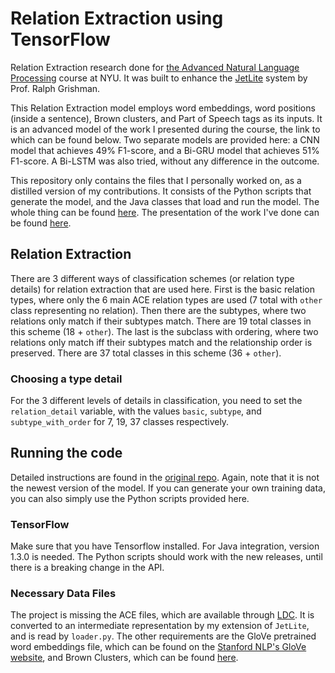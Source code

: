 # Relation Extraction using TensorFlow
Relation Extraction research done for [the Advanced Natural Language Processing](https://cs.nyu.edu/courses/fall17/CSCI-GA.2591-001/) course at NYU. It was built to enhance the [JetLite](https://cs.nyu.edu/courses/fall17/CSCI-GA.2591-001/JetLite.html) system by Prof. Ralph Grishman.

This Relation Extraction model employs word embeddings, word positions (inside a sentence), Brown clusters, and Part of Speech tags as its inputs. It is an advanced model of the work I presented during the course, the link to which can be found below. Two separate models are provided here: a CNN model that achieves 49% F1-score, and a Bi-GRU model that achieves 51% F1-score. A Bi-LSTM was also tried, without any difference in the outcome.

This repository only contains the files that I personally worked on, as a distilled version of my contributions. It consists of the Python scripts that generate the model, and the Java classes that load and run the model. The whole thing can be found [here](https://github.com/dorukkilitcioglu/jetLite/tree/tensorflow). The presentation of the work I've done can be found [here](https://drive.google.com/open?id=1kIAs3XkIS0_SyRj2qUhTgLcbFDghASwyNaTkM3g9te8&lipi=urn%3Ali%3Apage%3Ad_flagship3_profile_view_base%3B4ZjFMwDfRCaQd7T8uk6CIQ%3D%3D).

## Relation Extraction
There are 3 different ways of classification schemes (or relation type details) for relation extraction that are used here. First is the basic relation types, where only the 6 main ACE relation types are used (7 total with `other` class representing no relation). Then there are the subtypes, where two relations only match if their subtypes match. There are 19 total classes in this scheme (18 + `other`). The last is the subclass with ordering, where two relations only match iff their subtypes match and the relationship order is preserved. There are 37 total classes in this scheme (36 + `other`).

### Choosing a type detail
For the 3 different levels of details in classification, you need to set the `relation_detail` variable, with the values `basic`, `subtype`, and `subtype_with_order` for 7, 19, 37 classes respectively.

## Running the code
Detailed instructions are found in the [original repo](https://github.com/dorukkilitcioglu/jetLite/tree/tensorflow). Again, note that it is not the newest version of the model. If you can generate your own training data, you can also simply use the Python scripts provided here.

### TensorFlow
Make sure that you have Tensorflow installed. For Java integration, version 1.3.0 is needed. The Python scripts should work with the new releases, until there is a breaking change in the API.

### Necessary Data Files
The project is missing the ACE files, which are available through [LDC](https://catalog.ldc.upenn.edu/LDC2005T09). It is converted to an intermediate representation by my extension of `JetLite`, and is read by `loader.py`. The other requirements are the GloVe pretrained word embeddings file, which can be found on the [Stanford NLP's GloVe website](https://nlp.stanford.edu/projects/glove/), and Brown Clusters, which can be found [here](https://dl.acm.org/citation.cfm?id=2002539).

